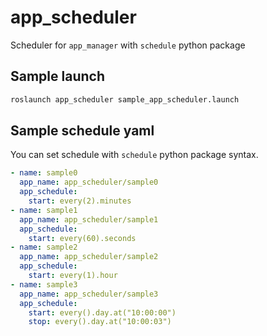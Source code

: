 # app_scheduler

Scheduler for `app_manager` with `schedule` python package

## Sample launch

```bash
roslaunch app_scheduler sample_app_scheduler.launch
```

## Sample schedule yaml

You can set schedule with `schedule` python package syntax.

```yaml
- name: sample0
  app_name: app_scheduler/sample0
  app_schedule:
    start: every(2).minutes
- name: sample1
  app_name: app_scheduler/sample1
  app_schedule:
    start: every(60).seconds
- name: sample2
  app_name: app_scheduler/sample2
  app_schedule:
    start: every(1).hour
- name: sample3
  app_name: app_scheduler/sample3
  app_schedule:
    start: every().day.at("10:00:00")
    stop: every().day.at("10:00:03")
```
